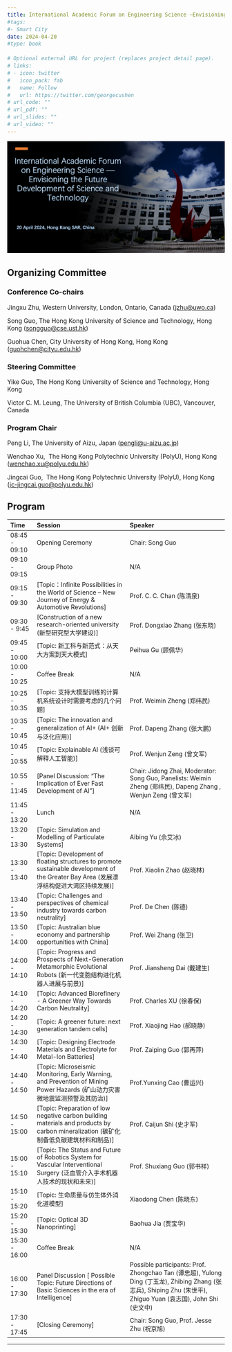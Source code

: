 ```yaml
---
title: International Academic Forum on Engineering Science —Envisioning the Future Development of Science and Technology 
#tags:
#- Smart City
date: 2024-04-20
#type: book

# Optional external URL for project (replaces project detail page).
# links:
# - icon: twitter
#   icon_pack: fab
#   name: Follow
#   url: https://twitter.com/georgecushen
# url_code: ""
# url_pdf: ""
# url_slides: ""
# url_video: ""
---
```

![](feature.png)

## Organizing Committee

### Conference Co-chairs 
Jingxu Zhu, Western University, London, Ontario, Canada (jzhu@uwo.ca)

Song Guo, The Hong Kong University of Science and Technology, Hong Kong (songguo@cse.ust.hk)

Guohua Chen, City University of Hong Kong, Hong Kong (guohchen@cityu.edu.hk)

### Steering Committee
Yike Guo, The Hong Kong University of Science and Technology, Hong Kong

Victor C. M. Leung, The University of British Columbia (UBC), Vancouver, Canada 

### Program Chair
Peng Li, The University of Aizu, Japan (pengli@u-aizu.ac.jp)

Wenchao Xu,  The Hong Kong Polytechnic University (PolyU), Hong Kong (wenchao.xu@polyu.edu.hk)

Jingcai Guo,  The Hong Kong Polytechnic University (PolyU), Hong Kong (jc-jingcai.guo@polyu.edu.hk)

## Program 

| Time          | Session                                                      | Speaker                         |
| :------------ | :----------------------------------------------------------- | :------------------------------ |
| 08:45 - 09:10 | Opening Ceremony                                              |Chair: Song Guo|
| 09:10 - 09:15 | Group Photo  |N/A|
| 09:15 - 09:30 | [Topic：Infinite Possibilities in the World of Science – New Journey of Energy & Automotive Revolutions] | Prof. C. C. Chan (陈清泉)          |
| 09:30 - 9:45 | [Construction of a new research-oriented university (新型研究型大学建设)]| Prof. Dongxiao Zhang (张东晓)               |
| 09:45 - 10:00 | [Topic: 新工科与新范式：从天大方案到天大模式] | Peihua Gu (顾佩华)               |
| 10:00 - 10:25 | Coffee Break | N/A                |
| 10:25 - 10:35 | [Topic: 支持大模型训练的计算机系统设计时需要考虑的几个问题] | Prof. Weimin Zheng (郑纬民)            | 
| 10:35 - 10:45 | [Topic: The innovation and generalization of AI+ (AI+ 创新与泛化应用)] | Prof. Dapeng Zhang (张大鹏)                   |
| 10:45 - 10:55 | [Topic: Explainable AI (浅谈可解释人工智能)] | Prof. Wenjun Zeng (曾文军)                  |
| 10:55 - 11:45 | [Panel Discussion: “The Implication of Ever Fast Development of AI”] |Chair: Jidong Zhai, Moderator: Song Guo, Panelists: Weimin Zheng (郑纬民), Dapeng Zhang , Wenjun Zeng (曾文军)  |
| 11:45 - 13:20 | Lunch | N/A           |
| 13:20 - 13:30 | [Topic: Simulation and Modelling of Particulate Systems] | Aibing Yu (余艾冰)          |
| 13:30 - 13:40 | [Topic: Development of floating structures to promote sustainable development of the Greater Bay Area (发展漂浮结构促进大湾区持续发展)] | Prof. Xiaolin Zhao (赵晓林)                  |
| 13:40 - 13:50 | [Topic: Challenges and perspectives of chemical industry towards carbon neutrality] |  Prof. De Chen (陈德)            |
| 13:50 - 14:00 | [Topic: Australian blue economy and partnership opportunities with China] | Prof. Wei Zhang (张卫)           |
| 14:00 - 14:10 | [Topic: Progress and Prospects of Next-Generation Metamorphic Evolutional Robots (新一代变胞结构进化机器人进展与前景)] | Prof. Jiansheng Dai (戴建生)|
| 14:10 - 14:20 | [Topic: Advanced Biorefinery - A Greener Way Towards Carbon Neutrality] | Prof. Charles XU (徐春保)           |
| 14:20 - 14:30 | [Topic: A greener future: next generation tandem cells] | Prof. Xiaojing Hao (郝晓静)          |
| 14:30 - 14:40 | [Topic: Designing Electrode Materials and Electrolyte for Metal-Ion Batteries] | Prof. Zaiping Guo (郭再萍) |
| 14:40 - 14:50 | [Topic: Microseismic Monitoring, Early Warning, and Prevention of Mining Power Hazards (矿山动力灾害微地震监测预警及其防治)]| Prof.Yunxing Cao (曹运兴)  |     
| 14:50 - 15:00 |   [Topic: Preparation of low negative carbon building materials and products by carbon mineralization (碳矿化制备低负碳建筑材料和制品)] | Prof. Caijun Shi (史才军)  |
| 15:00 - 15:10 | [Topic: The Status and Future of Robotics System for Vascular Interventional Surgery (泛血管介入手术机器人技术的现状和未来)] | Prof. Shuxiang Guo (郭书祥)          |
| 15:10 - 15:20 | [Topic: 生命质量与仿生体外消化道模型] | Xiaodong Chen (陈晓东)  | 
| 15:20 - 15:30 | [Topic: Optical 3D Nanoprinting] | Baohua Jia (贾宝华) |
| 15:30 - 16:00 | Coffee Break | N/A |  
| 16:00 - 17:30 | Panel Discussion [ Possible Topic: Future Directions of Basic Sciences in the era of Intelligence] | Possible participants: Prof. Zhongchao Tan (谭忠超), Yulong Ding (丁玉龙), Zhibing Zhang (张志兵),  Shiping Zhu (朱世平), Zhiguo Yuan (袁志国), John Shi (史文中) 
| 17:30 - 17:45 | [Closing Ceremony] | Chair: Song Guo, Prof. Jesse Zhu (祝京旭)|

---


